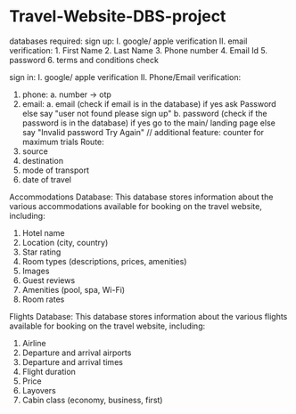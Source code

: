 # Travel-Website-DBS-project
databases required:
sign up:
  I. google/ apple verification
  II. email verification:
    1. First Name
    2. Last Name
    3. Phone number
    4. Email Id
    5. password
    6. terms and conditions check

sign in:
I. google/ apple verification
II. Phone/Email verification:
  1. phone:
     a. number -> otp
  2. email:
     a. email (check if email is in the database) if yes ask Password else say "user not found please sign up"
     b. password (check if the password is in the database) if yes go to the main/ landing page else say "Invalid password Try Again" // additional feature: counter for maximum trials
Route:
  1. source
  2. destination
  3. mode of transport
  4. date of travel

Accommodations Database: This database stores information about the various accommodations available for booking on the travel website, including:
  1. Hotel name
  2. Location (city, country)
  3. Star rating
  4. Room types (descriptions, prices, amenities)
  5. Images
  6. Guest reviews
  7. Amenities (pool, spa, Wi-Fi)
  8. Room rates

Flights Database: This database stores information about the various flights available for booking on the travel website, including:
  1. Airline
  2. Departure and arrival airports
  3. Departure and arrival times
  4. Flight duration
  5. Price
  6. Layovers
  7. Cabin class (economy, business, first)

